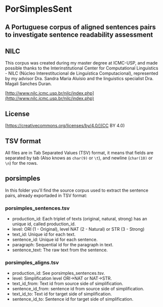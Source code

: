 # PorSimplesSent
## A Portuguese corpus of aligned sentences pairs to investigate sentence readability assessment

## NILC
This corpus was created during my master degree at ICMC-USP, and made possible thanks to the Interinstitutional Center for Computational Linguistics - NILC (Núcleo Interestitucional de Linguística Computacional), represented by my advisor Dra. Sandra Maria Aluísio and the linguistics specialist Dra. Magali Sanches Duran.

[http://www.nilc.icmc.usp.br/nilc/index.php](http://www.nilc.icmc.usp.br/nilc/index.php)


## License
[https://creativecommons.org/licenses/by/4.0/](CC BY 4.0)

## TSV format
All files are in Tab Separated Values (TSV) format, it means that fields are separated by tab (Also knows as ```char(9)``` or ```\t```), and newline (```char(10)``` or ```\n```) for the rows.

## porsimples

In this folder you'll find the source corpus used to extract the sentence pairs, already exportaded in TSV format:

### porsimples_sentences.tsv
* production_id: Each triplet of texts (original, natural, strong) has an unique id, called production_id.
* level: ORI (1 - Original), level NAT (2 - Natural) or STR (3 - Strong)
* text_id: Unique id for each text.
* sentence_id: Unique id for each sentence.
* paragraph: Sequential id for the paragraph in text.
* sentence_text: The raw text from the sentence.

### porsimples_aligns.tsv
* production_id: See porsimples_sentences.tsv.
* level: Simplification level ORI->NAT or NAT->STR.
* text_id_from: Text id from source side of simplification.
* sentence_id_from: sentence id from source side of simplification.
* text_id_to: Text id for target side of simplification.
* sentence_id_to: Sentence id for target side of simplification.
